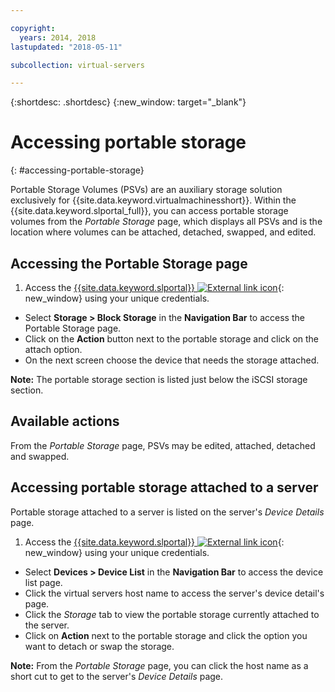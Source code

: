 ```yaml
---

copyright:
  years: 2014, 2018
lastupdated: "2018-05-11"

subcollection: virtual-servers

---
```


{:shortdesc: .shortdesc}
{:new_window: target="_blank"}

# Accessing portable storage
{: #accessing-portable-storage}

Portable Storage Volumes (PSVs) are an auxiliary storage solution exclusively for {{site.data.keyword.virtualmachinesshort}}. Within the {{site.data.keyword.slportal_full}}, you can access portable storage volumes from the *Portable Storage* page, which displays all PSVs and is the location where volumes can be attached, detached, swapped, and edited. 

## Accessing the Portable Storage page

1. Access the [{{site.data.keyword.slportal}} ![External link icon](../../icons/launch-glyph.svg "External link icon")](https://control.softlayer.com/){: new_window} using your unique credentials.
* Select **Storage > Block Storage** in the **Navigation Bar** to access the Portable Storage page.
* Click on the **Action** button next to the portable storage and click on the attach option.
* On the next screen choose the device that needs the storage attached.

**Note:** The portable storage section is listed just below the iSCSI storage section.

## Available actions

From the *Portable Storage* page, PSVs may be edited, attached, detached and swapped.

## Accessing portable storage attached to a server

Portable storage attached to a server is listed on the server's *Device Details* page.

1. Access the  [{{site.data.keyword.slportal}} ![External link icon](../../icons/launch-glyph.svg "External link icon")](https://control.softlayer.com/){: new_window} using your unique credentials.
* Select **Devices > Device List** in the **Navigation Bar** to access the device list page.
* Click the virtual servers host name to access the server's device detail's page.
* Click the *Storage* tab to view the portable storage currently attached to the server.
* Click on **Action** next to the portable storage and click the option you want to detach or swap the storage. 

**Note:** From the *Portable Storage* page, you can click the host name as a short cut to get to the server's *Device Details* page. 

